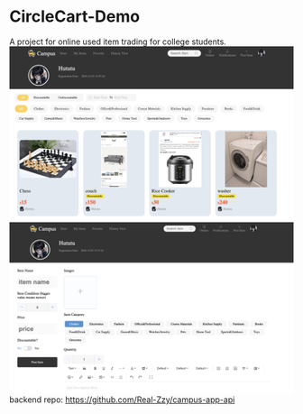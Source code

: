 # CircleCart-Demo
A project for online used item trading for college students.
![alt text](./img/image.png)
![alt text](./img/image-1.png)
backend repo: https://github.com/Real-Zzy/campus-app-api